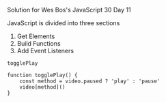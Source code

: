 Solution for Wes Bos's JavaScript 30 Day 11

JavaScript is divided into three sections
1. Get Elements
2. Build Functions
3. Add Event Listeners

```togglePlay```
```
function togglePlay() {
    const method = video.paused ? 'play' : 'pause'
    video[method]()
}
```